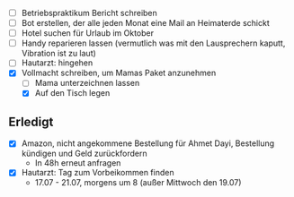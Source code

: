 - [ ] Betriebspraktikum Bericht schreiben
- [ ] Bot erstellen, der alle jeden Monat eine Mail an Heimaterde schickt
- [ ] Hotel suchen für Urlaub im Oktober
- [ ] Handy reparieren lassen (vermutlich was mit den Lausprechern kaputt, Vibration ist zu laut)
- [ ] Hautarzt: hingehen
- [x] Vollmacht schreiben, um Mamas Paket anzunehmen
	- [ ] Mama unterzeichnen lassen
	- [x] Auf den Tisch legen

## Erledigt
- [x] Amazon, nicht angekommene Bestellung für Ahmet Dayi, Bestellung kündigen und Geld zurückfordern
	- In 48h erneut anfragen
- [x] Hautarzt: Tag zum Vorbeikommen finden
	- 17.07 - 21.07, morgens um 8 (außer Mittwoch den 19.07)